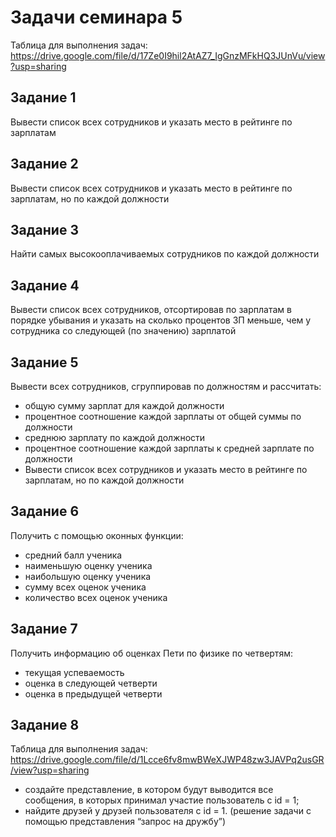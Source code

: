 # Задачи семинара 5

Таблица для выполнения задач: https://drive.google.com/file/d/17Ze0I9hil2AtAZ7_IgGnzMFkHQ3JUnVu/view?usp=sharing

## Задание 1

Вывести список всех сотрудников и указать место в рейтинге по зарплатам

## Задание 2

Вывести список всех сотрудников и указать место в рейтинге по зарплатам, но по каждой должности

## Задание 3

Найти самых высокооплачиваемых сотрудников по каждой должности

## Задание 4

Вывести список всех сотрудников, отсортировав по зарплатам в порядке убывания и указать на сколько процентов ЗП меньше, чем у сотрудника со следующей (по значению) зарплатой

## Задание 5

Вывести всех сотрудников, сгруппировав по должностям и рассчитать:

- общую сумму зарплат для каждой должности
- процентное соотношение каждой зарплаты от общей суммы по должности
- среднюю зарплату по каждой должности
- процентное соотношение каждой зарплаты к средней зарплате по должности
- Вывести список всех сотрудников и указать место в рейтинге по зарплатам, но по каждой должности

## Задание 6

Получить с помощью оконных функции:

- средний балл ученика
- наименьшую оценку ученика
- наибольшую оценку ученика
- сумму всех оценок ученика
- количество всех оценок ученика


## Задание 7

Получить информацию об оценках Пети по физике по четвертям:

- текущая успеваемость
- оценка в следующей четверти
- оценка в предыдущей четверти

## Задание 8

Таблица для выполнения задач: https://drive.google.com/file/d/1Lcce6fv8mwBWeXJWP48zw3JAVPq2usGR/view?usp=sharing

- создайте представление, в котором будут выводится все сообщения, в которых принимал участие пользователь с id = 1;
- найдите друзей у друзей пользователя с id = 1. (решение задачи с помощью представления “запрос на дружбу”)
